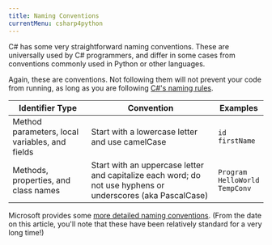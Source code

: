 ```yaml
---
title: Naming Conventions
currentMenu: csharp4python
---
```


C# has some very straightforward naming conventions. These are universally used by C# programmers, and differ in some cases from conventions commonly used in Python or other languages.

Again, these are conventions. Not following them will not prevent your code from running, as long as you are following [C#'s naming rules](https://msdn.microsoft.com/en-us/library/aa664670(v=vs.71).aspx).

Identifier Type | Convention | Examples
|---------------|------------|----------|
Method parameters, local variables, and fields | Start with a lowercase letter and use camelCase | `id` <br> `firstName`
Methods, properties, and class names | Start with an uppercase letter and capitalize each word; do not use hyphens or underscores (aka PascalCase) | `Program` <br> `HelloWorld` <br> `TempConv`

Microsoft provides some [more detailed naming conventions](https://msdn.microsoft.com/en-us/library/ms229002.aspx). (From the date on this article, you'll note that these have been relatively standard for a very long time!)

